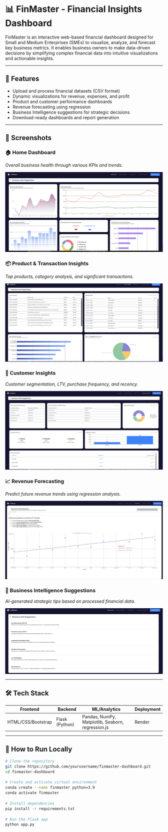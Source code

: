 # 📊 FinMaster - Financial Insights Dashboard

FinMaster is an interactive web-based financial dashboard designed for Small and Medium Enterprises (SMEs) to visualize, analyze, and forecast key business metrics. It enables business owners to make data-driven decisions by simplifying complex financial data into intuitive visualizations and actionable insights.

---

## 🌟 Features

- Upload and process financial datasets (CSV format)
- Dynamic visualizations for revenue, expenses, and profit
- Product and customer performance dashboards
- Revenue forecasting using regression
- Business Intelligence suggestions for strategic decisions
- Download-ready dashboards and report generation

---

## 📸 Screenshots

### 🏠 Home Dashboard
_Overall business health through various KPIs and trends._

![Home Dashboard](./assets/dashboard_home.png)

### 📦 Product & Transaction Insights
_Top products, category analysis, and significant transactions._

![Product Dashboard](./assets/product_transaction.png)

### 👥 Customer Insights
_Customer segmentation, LTV, purchase frequency, and recency._

![Customer Insights](./assets/cutomer_insights.png)

### 📈 Revenue Forecasting
_Predict future revenue trends using regression analysis._

![Revenue Forecast](./assets/revenue_forecasting.png)

### 🧠 Business Intelligence Suggestions
_AI-generated strategic tips based on processed financial data._

![Suggestions Tab](./assets/business_suggestions.png)

---

## 🛠️ Tech Stack

| Frontend          | Backend        | ML/Analytics     | Deployment       |
|-------------------|----------------|------------------|------------------|
| HTML/CSS/Bootstrap| Flask (Python) | Pandas, NumPy, Matplotlib, Seaborn, regression.js | Render          |

---

## 🧪 How to Run Locally

```bash
# Clone the repository
git clone https://github.com/yourusername/finmaster-dashboard.git
cd finmaster-dashboard

# Create and activate virtual environment
conda create --name finmaster python=3.9
conda activate finmaster

# Install dependencies
pip install -r requirements.txt

# Run the Flask app
python app.py
